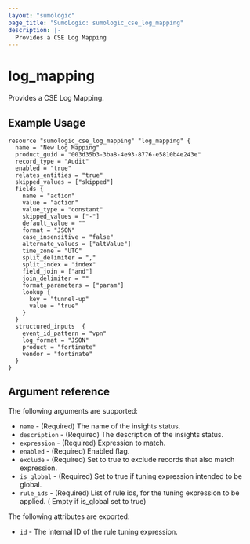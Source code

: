 ```yaml
---
layout: "sumologic"
page_title: "SumoLogic: sumologic_cse_log_mapping"
description: |-
  Provides a CSE Log Mapping
---
```


# log_mapping
Provides a CSE Log Mapping.

## Example Usage
```hcl
resource "sumologic_cse_log_mapping" "log_mapping" {
  name = "New Log Mapping"
  product_guid = "003d35b3-3ba8-4e93-8776-e5810b4e243e"
  record_type = "Audit"
  enabled = "true"
  relates_entities = "true"
  skipped_values = ["skipped"]
  fields {
    name = "action"
    value = "action"
    value_type = "constant"
    skipped_values = ["-"]
    default_value = ""
    format = "JSON"
    case_insensitive = "false"
    alternate_values = ["altValue"]
    time_zone = "UTC"
    split_delimiter = ","
    split_index = "index"
    field_join = ["and"]
    join_delimiter = ""
    format_parameters = ["param"]
    lookup {
      key = "tunnel-up"
      value = "true"
    }
  }
  structured_inputs  {
    event_id_pattern = "vpn"
    log_format = "JSON"
    product = "fortinate"
    vendor = "fortinate"
  }
}
```

## Argument reference

The following arguments are supported:

- `name` - (Required) The name of the insights status.
- `description` - (Required) The description of the insights status.
- `expression` - (Required) Expression to match.
- `enabled` - (Required) Enabled flag.
- `exclude` - (Required) Set to true to exclude records that also match expression.
- `is_global` - (Required) Set to true if tuning expression intended to be global.
- `rule_ids` - (Required) List of rule ids, for the tuning expression to be applied. ( Empty if is_global set to true)


The following attributes are exported:

- `id` - The internal ID of the rule tuning expression.


